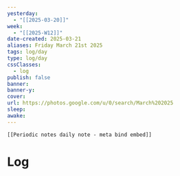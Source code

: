 ```yaml
---
yesterday: 
  - "[[2025-03-20]]"
week: 
  - "[[2025-W12]]" 
date-created: 2025-03-21
aliases: Friday March 21st 2025
tags: log/day
type: log/day
cssClasses:
  - log
publish: false
banner: 
banner-y: 
cover: 
url: https://photos.google.com/u/0/search/March%202025
sleep: 
awake:
---
```


```meta-bind-embed
[[Periodic notes daily note - meta bind embed]]
```

# Log